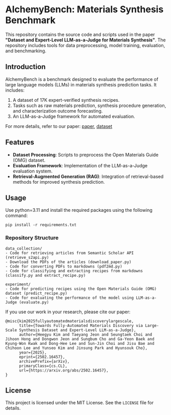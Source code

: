 # AlchemyBench: Materials Synthesis Benchmark

This repository contains the source code and scripts used in the paper **"Dataset and Expert-Level LLM-as-a-Judge for Materials Synthesis"**. The repository includes tools for data preprocessing, model training, evaluation, and benchmarking.

## Introduction
AlchemyBench is a benchmark designed to evaluate the performance of large language models (LLMs) in materials synthesis prediction tasks. It includes:
1. A dataset of 17K expert-verified synthesis recipes.
2. Tasks such as raw materials prediction, synthesis procedure generation, and characterization outcome forecasting.
3. An LLM-as-a-Judge framework for automated evaluation.

For more details, refer to our paper: [paper](https://arxiv.org/abs/2502.16457), [dataset](https://huggingface.co/datasets/iknow-lab/open-materials-guide-2024)

## Features
- **Dataset Processing**: Scripts to preprocess the Open Materials Guide (OMG) dataset.
- **Evaluation Framework**: Implementation of the LLM-as-a-Judge evaluation system.
- **Retrieval-Augmented Generation (RAG)**: Integration of retrieval-based methods for improved synthesis prediction.

## Usage
Use python=3.11 and install the required packages using the following command:
```
pip install -r requirements.txt
```

### Repository Structure
```
data_collection/
- Code for retrieving articles from Semantic Scholar API (retrieve_s2api.py)
- Download the PDFs of the articles (download_paper.py)
- Code for converting PDFs to markdowns (pdf2md.py)
- Code for classifying and extracting recipes from markdowns (classify.py and extract_recipe.py)

experiment/
- Code for predicting recipes using the Open Materials Guide (OMG) dataset (predict_recipe.py)
- Code for evaluating the performance of the model using LLM-as-a-Judge (evaluate.py)
```


If you use our work in your research, please cite our paper:
```
@misc{kim2025fullyautomatedmaterialsdiscoverylargescale,
      title={Towards Fully-Automated Materials Discovery via Large-Scale Synthesis Dataset and Expert-Level LLM-as-a-Judge}, 
      author={Heegyu Kim and Taeyang Jeon and Seungtaek Choi and Jihoon Hong and Dongwon Jeon and Sungbum Cho and Ga-Yeon Baek and Kyung-Won Kwak and Dong-Hee Lee and Sun-Jin Choi and Jisu Bae and Chihoon Lee and Yunseo Kim and Jinsung Park and Hyunsouk Cho},
      year={2025},
      eprint={2502.16457},
      archivePrefix={arXiv},
      primaryClass={cs.CL},
      url={https://arxiv.org/abs/2502.16457}, 
}
```


## License
This project is licensed under the MIT License. See the `LICENSE` file for details.

